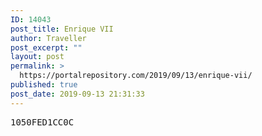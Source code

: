 ```yaml
---
ID: 14043
post_title: Enrique VII
author: Traveller
post_excerpt: ""
layout: post
permalink: >
  https://portalrepository.com/2019/09/13/enrique-vii/
published: true
post_date: 2019-09-13 21:31:33
---
```

<pre>1050FED1CC0C</pre>